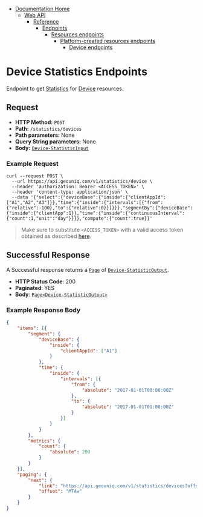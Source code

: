 * [Documentation Home](../../../../../README.md)
    * [Web API](../../../../index.md)  
      * [Reference](../../../index.md)  
        * [Endpoints](../../index.md)
            * [Resources endpoints](../../index.md)
               * [Platform-created resources endpoints](../index.md)
                  * [Device endpoints](index.md)
                  
# Device Statistics Endpoints

Endpoint to get [Statistics](../../../../concepts/statistics.md) 
for [Device](../../../resources/platform-created/device.md) resources.

## Request

* **HTTP Method:** `POST`
* **Path:** `/statistics/devices`
* **Path parameters:** None
* **Query String parameters:** None
* **Body:** [`Device-StatisticInput`](../../../data-models/r-statistic-input/device.md)
    
### Example Request


```
curl --request POST \
  --url https://api.geouniq.com/v1/statistics/device \
  --header 'authorization: Bearer <ACCESS_TOKEN>' \
  --header 'content-type: application/json' \
  --data '{"select":{"deviceBase":{"inside":{"clientAppId":["A1","A2","A3"]}},"time":{"inside":{"intervals":[{"from":{"relative":-100},"to":{"relative":0}}]}}},"segmentBy":{"deviceBase":{"inside":{"clientApp":1}},"time":{"inside":{"continuousInterval":{"count":1,"unit":"day"}}}},"compute":{"count":true}}'
```

> Make sure to substitute `<ACCESS_TOKEN>` with a valid access token obtained as described [here](../../../general-aspects/auth.md).

## Successful Response

A Successful response returns a [`Page`](../../../general-aspects/pagination.md) 
of [`Device-StatisticOutput`](../../../data-models/r-statistic-output/device.md).

* **HTTP Status Code**: 200
* **Paginated**: YES
* **Body**: [`Page`](../../../general-aspects/pagination.md)[`<Device-StatisticOutput>`](../../../data-models/r-statistic-output/device.md)


### Example Response Body

```json
{
	"items": [{
		"segment": {
			"deviceBase": {
				"inside": {
					"clientAppId": ["A1"]
				}
			},
			"time": {
				"inside": {
					"intervals": [{
						"from": {
							"absolute": "2017-01-01T00:00:00Z"
						},
						"to": {
							"absolute": "2017-01-01T01:00:00Z"
						}
					}]
				}
			}
		},
		"metrics": {
			"count": {
				"absolute": 200
			}
		}
	}],
	"paging": {
		"next": {
			"link": "https://api.geouniq.com/v1/statistics/devices?offset=MTAw&limit=100",
			"offset": "MTAw"
		}
	}
}
```


